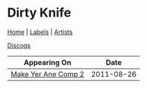# Dirty Knife

[Home](../index.md) | [Labels](../labels.md) | [Artists](../artists.md)

[Discogs](https://www.discogs.com/artist/6430865-Dirty-Knife)

| Appearing On | Date |
|---|---|
[Make Yer Ane Comp 2](../releases/various-make-yer-ane-comp-2.md)  | 2011-08-26 |